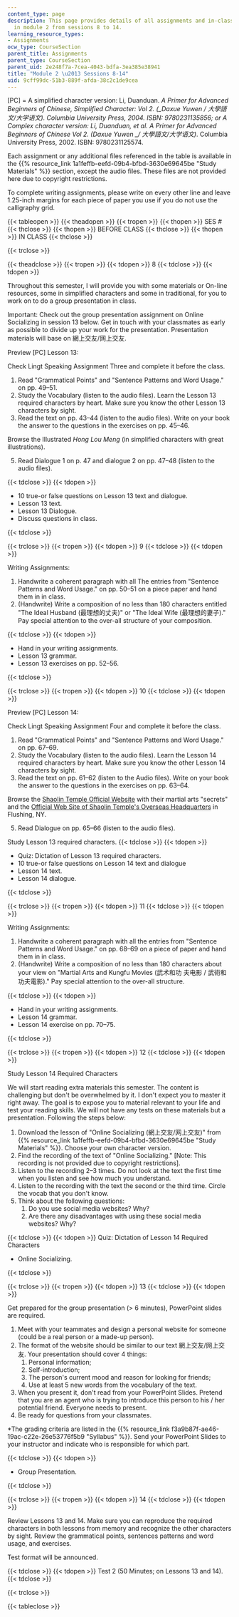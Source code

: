 ```yaml
---
content_type: page
description: This page provides details of all assignments and in-class activities
  in module 2 from sessions 8 to 14.
learning_resource_types:
- Assignments
ocw_type: CourseSection
parent_title: Assignments
parent_type: CourseSection
parent_uid: 2e248f7a-7cea-4043-bdfa-3ea385e38941
title: "Module 2 \u2013 Sessions 8-14"
uid: 9cff99dc-51b3-889f-afda-38c2c1de9cea
---
```


\[PC\] = A simplified character version: Li, Duanduan. _A Primer for Advanced Beginners of Chinese, Simplified Character: Vol 2. (__Daxue Yuwen / 大學語文/大学语文)._ Columbia University Press, 2004. ISBN: 9780231135856; or A Complex character version: Li, Duanduan, et al. _A Primer for Advanced Beginners of Chinese Vol 2._ (_Daxue Yuwen_ __/ 大學語文/大学语文_)_. Columbia University Press, 2002. ISBN: 9780231125574.

Each assignment or any additional files referenced in the table is available in the {{% resource_link 1a1feffb-eefd-09b4-bfbd-3630e69645be "Study Materials" %}} section, except the audio files. These files are not provided here due to copyright restrictions.

To complete writing assignments, please write on every other line and leave 1.25-inch margins for each piece of paper you use if you do not use the calligraphy grid.

{{< tableopen >}}
{{< theadopen >}}
{{< tropen >}}
{{< thopen >}}
SES #
{{< thclose >}}
{{< thopen >}}
BEFORE CLASS
{{< thclose >}}
{{< thopen >}}
IN CLASS
{{< thclose >}}

{{< trclose >}}

{{< theadclose >}}
{{< tropen >}}
{{< tdopen >}}
8
{{< tdclose >}}
{{< tdopen >}}


Throughout this semester, I will provide you with some materials or On-line resources, some in simplified characters and some in traditional, for you to work on to do a group presentation in class.

Important: Check out the group presentation assignment on Online Socializing in session 13 below. Get in touch with your classmates as early as possible to divide up your work for the presentation. Presentation materials will base on 網上交友/网上交友.

Preview \[PC\] Lesson 13:

Check Lingt Speaking Assignment Three and complete it before the class.

1.  Read "Grammatical Points" and "Sentence Patterns and Word Usage." on pp. 49–51.
2.  Study the Vocabulary (listen to the audio files). Learn the Lesson 13 required characters by heart. Make sure you know the other Lesson 13 characters by sight.
3.  Read the text on pp. 43–44 (listen to the audio files). Write on your book the answer to the questions in the exercises on pp. 45–46.

Browse the Illustrated _Hong Lou Meng_ (in simplified characters with great illustrations).

5.  Read Dialogue 1 on p. 47 and dialogue 2 on pp. 47–48 (listen to the audio files).


{{< tdclose >}}
{{< tdopen >}}


*   10 true-or false questions on Lesson 13 text and dialogue.
*   Lesson 13 text.
*   Lesson 13 Dialogue.
*   Discuss questions in class.


{{< tdclose >}}

{{< trclose >}}
{{< tropen >}}
{{< tdopen >}}
9
{{< tdclose >}}
{{< tdopen >}}


Writing Assignments:

1.  Handwrite a coherent paragraph with all The entries from "Sentence Patterns and Word Usage." on pp. 50–51 on a piece paper and hand them in in class.
2.  (Handwrite) Write a composition of no less than 180 characters entitled "The Ideal Husband (最理想的丈夫)" or "The Ideal Wife (最理想的妻子)." Pay special attention to the over-all structure of your composition.


{{< tdclose >}}
{{< tdopen >}}


*   Hand in your writing assignments.
*   Lesson 13 grammar.
*   Lesson 13 exercises on pp. 52–56.


{{< tdclose >}}

{{< trclose >}}
{{< tropen >}}
{{< tdopen >}}
10
{{< tdclose >}}
{{< tdopen >}}


Preview \[PC\] Lesson 14:

Check Lingt Speaking Assignment Four and complete it before the class.

1.  Read "Grammatical Points" and "Sentence Patterns and Word Usage." on pp. 67–69.
2.  Study the Vocabulary (listen to the audio files). Learn the Lesson 14 required characters by heart. Make sure you know the other Lesson 14 characters by sight.
3.  Read the text on pp. 61–62 (listen to the Audio files). Write on your book the answer to the questions in the exercises on pp. 63–64.

Browse the [Shaolin Temple Official Website](http://www.shaolin.org.cn) with their martial arts "secrets" and the [Official Web Site of Shaolin Temple's Overseas Headquarters](http://www.shaolinoverseas.com/) in Flushing, NY.

5.  Read Dialogue on pp. 65–66 (listen to the audio files).

Study Lesson 13 required characters.
{{< tdclose >}}
{{< tdopen >}}


*   Quiz: Dictation of Lesson 13 required characters.
*   10 true-or false questions on Lesson 14 text and dialogue
*   Lesson 14 text.
*   Lesson 14 dialogue.


{{< tdclose >}}

{{< trclose >}}
{{< tropen >}}
{{< tdopen >}}
11
{{< tdclose >}}
{{< tdopen >}}


Writing Assignments:

1.  Handwrite a coherent paragraph with all the entries from "Sentence Patterns and Word Usage." on pp. 68–69 on a piece of paper and hand them in in class.
2.  (Handwrite) Write a composition of no less than 180 characters about your view on "Martial Arts and Kungfu Movies (武术和功 夫电影 / 武術和功夫電影)." Pay special attention to the over-all structure.


{{< tdclose >}}
{{< tdopen >}}


*   Hand in your writing assignments.
*   Lesson 14 grammar.
*   Lesson 14 exercise on pp. 70–75.


{{< tdclose >}}

{{< trclose >}}
{{< tropen >}}
{{< tdopen >}}
12
{{< tdclose >}}
{{< tdopen >}}


Study Lesson 14 Required Characters

We will start reading extra materials this semester. The content is challenging but don't be overwhelmed by it. I don't expect you to master it right away. The goal is to expose you to material relevant to your life and test your reading skills. We will not have any tests on these materials but a presentation. Following the steps below:

1.  Download the lesson of "Online Socializing (網上交友/网上交友)" from {{% resource_link 1a1feffb-eefd-09b4-bfbd-3630e69645be "Study Materials" %}}. Choose your own character version.
2.  Find the recording of the text of "Online Socializing." \[Note: This recording is not provided due to copyright restrictions\].
3.  Listen to the recording 2–3 times. Do not look at the text the first time when you listen and see how much you understand.
4.  Listen to the recording with the text the second or the third time. Circle the vocab that you don't know.
5.  Think about the following questions:
    1.  Do you use social media websites? Why?
    2.  Are there any disadvantages with using these social media websites? Why?


{{< tdclose >}}
{{< tdopen >}}
Quiz: Dictation of Lesson 14 Required Characters  

*   Online Socializing.


{{< tdclose >}}

{{< trclose >}}
{{< tropen >}}
{{< tdopen >}}
13
{{< tdclose >}}
{{< tdopen >}}


Get prepared for the group presentation (> 6 minutes), PowerPoint slides are required.

1.  Meet with your teammates and design a personal website for someone (could be a real person or a made-up person).
2.  The format of the website should be similar to our text 網上交友/网上交友. Your presentation should cover 4 things:
    1.  Personal information;
    2.  Self-introduction;
    3.  The person's current mood and reason for looking for friends;
    4.  Use at least 5 new words from the vocabulary of the text.
3.  When you present it, don't read from your PowerPoint Slides. Pretend that you are an agent who is trying to introduce this person to his / her potential friend. Everyone needs to present.
4.  Be ready for questions from your classmates.

\*The grading criteria are listed in the {{% resource_link f3a9b87f-ae46-19ac-c22e-26e53776f5b9 "Syllabus" %}}. Send your PowerPoint Slides to your instructor and indicate who is responsible for which part.


{{< tdclose >}}
{{< tdopen >}}


*   Group Presentation.


{{< tdclose >}}

{{< trclose >}}
{{< tropen >}}
{{< tdopen >}}
14
{{< tdclose >}}
{{< tdopen >}}


Review Lessons 13 and 14. Make sure you can reproduce the required characters in both lessons from memory and recognize the other characters by sight. Review the grammatical points, sentences patterns and word usage, and exercises.

Test format will be announced.


{{< tdclose >}}
{{< tdopen >}}
Test 2 (50 Minutes; on Lessons 13 and 14).
{{< tdclose >}}

{{< trclose >}}

{{< tableclose >}}
